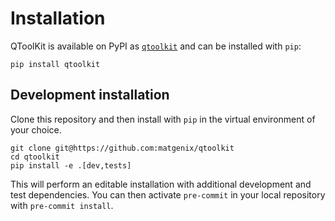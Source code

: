 # Installation

QToolKit is available on PyPI as [`qtoolkit`](https://pypi.org/project/qtoolkit) and can be installed with `pip`:

```shell
pip install qtoolkit
```

## Development installation

Clone this repository and then install with `pip` in the virtual environment of your choice.

```shell
git clone git@https://github.com:matgenix/qtoolkit
cd qtoolkit
pip install -e .[dev,tests]
```

This will perform an editable installation with additional development and test dependencies.
You can then activate `pre-commit` in your local repository with `pre-commit install`.
